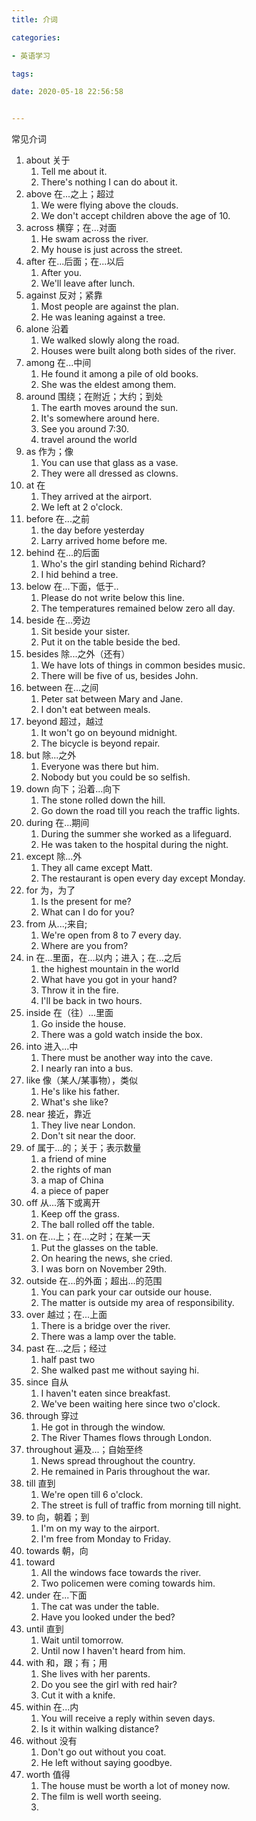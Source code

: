 ```yaml
---
title: 介词

categories: 

- 英语学习

tags: 

date: 2020-05-18 22:56:58


---
```


常见介词

<!-- more -->

1. about  关于
   1. Tell me about it.
   2. There's nothing I can do about it.
2. above 在...之上；超过
   1. We were flying above the clouds.
   2. We don't accept children above the age of 10.
3. across 横穿；在...对面
   1. He swam across the river.
   2. My house is just across the street.
4. after 在...后面；在...以后
   1. After you.
   2. We'll leave after lunch.
5. against 反对；紧靠
   1. Most people are against the plan.
   2. He was leaning against a tree.
6. alone 沿着
   1. We walked slowly along the road.
   2. Houses were built along both sides of the river.
7. among 在...中间
   1. He found it among a pile of old books.
   2. She was the eldest among them.
8. around 围绕；在附近；大约；到处
   1. The earth moves around the sun.
   2. It's somewhere around here.
   3. See you around 7:30.
   4. travel around the world
9. as 作为；像
   1. You can use that glass as a vase.
   2. They were all dressed as clowns.
10. at 在
    1. They arrived at the airport.
    2. We left at 2 o'clock.
11. before 在...之前
    1. the day before yesterday
    2. Larry arrived home before me.
12. behind 在...的后面
    1. Who's the girl standing behind Richard?
    2. I hid behind a tree.
13. below 在...下面，低于..
    1. Please do not write below this line.
    2. The temperatures remained below zero all day.
14. beside 在...旁边
    1. Sit beside your sister.
    2. Put it on the table beside the bed.
15. besides 除...之外（还有）
    1. We have lots of things in common besides music.
    2. There will be five of us, besides John.
16. between 在...之间
    1. Peter sat between Mary and Jane.
    2. I don't eat between meals.
17. beyond 超过，越过
    1. It won't go on beyound midnight.
    2. The bicycle is beyond repair.
18. but 除...之外
    1. Everyone was there but him.
    2. Nobody but you could be so selfish.
19. down 向下；沿着...向下
    1. The stone rolled down the hill.
    2. Go down the road till you reach the traffic lights.
20. during 在...期间
    1. During the summer she worked as a lifeguard.
    2. He was taken to the hospital during the night.
21. except 除...外
    1. They all came except Matt.
    2. The restaurant is open every day except Monday.
22. for 为，为了
    1. Is the present for me?
    2. What can I do for you?
23. from 从...;来自;
    1. We're open from 8 to 7 every day.
    2. Where are you from?
24. in 在...里面，在...以内；进入；在...之后
    1. the highest mountain in the world
    2. What have you got in your hand?
    3. Throw it in the fire.
    4. I'll be back in two hours.
25. inside 在（往）...里面
    1. Go inside the house.
    2. There was a gold watch inside the box.
26. into 进入...中
    1. There must be another way into the cave.
    2. I nearly ran into a bus.
27. like 像（某人/某事物），类似
    1. He's like his father.
    2. What's she like?
28. near 接近，靠近
    1. They live near London.
    2. Don't sit near the door.
29. of 属于...的；关于；表示数量
    1. a friend of mine
    2. the rights of man
    3. a map of China
    4. a piece of paper
30. off 从...落下或离开
    1. Keep off the grass.
    2. The ball rolled off the table.
31. on 在...上；在...之时；在某一天
    1. Put the glasses on the table.
    2. On hearing the news, she cried.
    3. I was born on November 29th.
32. outside 在...的外面；超出...的范围
    1. You can park your car outside our house.
    2. The matter is outside my area of responsibility.
33. over 越过；在...上面
    1. There is a bridge over the river.
    2. There was a lamp over the table.
34. past 在...之后；经过
    1. half past two
    2. She walked past me without saying hi.
35. since 自从
    1. I haven't eaten since breakfast.
    2. We've been waiting here since two o'clock.
36. through 穿过
    1. He got in through the window.
    2. The River Thames flows through London.
37. throughout 遍及...；自始至终
    1. News spread throughout the country.
    2. He remained in Paris throughout the war.
38. till 直到
    1. We're open till 6 o'clock.
    2. The street is full of traffic from morning till night.
39. to 向，朝着；到
    1. I'm on my way to the airport.
    2. I'm free from Monday to Friday.
40. towards 朝，向
41. toward
    1. All the windows face towards the river.
    2. Two policemen were coming towards him.
42. under 在...下面
    1. The cat was under the table.
    2. Have you looked under the bed?
43. until 直到
    1. Wait until tomorrow.
    2. Until now I haven't heard from him.
44. with 和，跟；有；用
    1. She lives with her parents.
    2. Do you see the girl with red hair?
    3. Cut it with a knife.
45. within 在...内
    1. You will receive a reply within seven days.
    2. Is it within walking distance?
46. without 没有
    1. Don't go out without you coat.
    2. He left without saying goodbye.
47. worth 值得
    1. The house must be worth a lot of money now.
    2. The film is well worth seeing.
    3. 